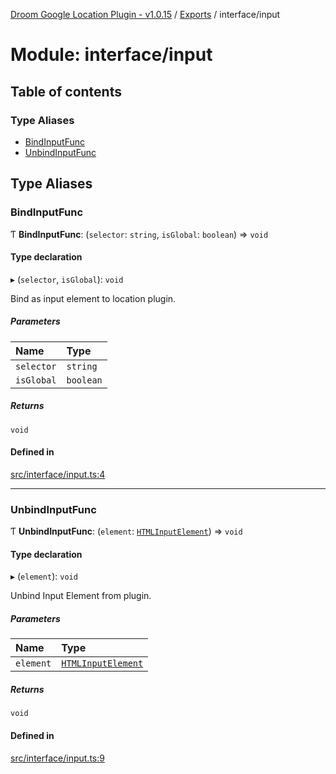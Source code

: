 [Droom Google Location Plugin - v1.0.15](../README.md) / [Exports](../modules.md) / interface/input

# Module: interface/input

## Table of contents

### Type Aliases

- [BindInputFunc](interface_input.md#bindinputfunc)
- [UnbindInputFunc](interface_input.md#unbindinputfunc)

## Type Aliases

### BindInputFunc

Ƭ **BindInputFunc**: (`selector`: `string`, `isGlobal`: `boolean`) => `void`

#### Type declaration

▸ (`selector`, `isGlobal`): `void`

Bind as input element to location plugin.

##### Parameters

| Name | Type |
| :------ | :------ |
| `selector` | `string` |
| `isGlobal` | `boolean` |

##### Returns

`void`

#### Defined in

[src/interface/input.ts:4](https://github.com/hitendrarao/location/blob/0eb4616/src/interface/input.ts#L4)

___

### UnbindInputFunc

Ƭ **UnbindInputFunc**: (`element`: [`HTMLInputElement`](input._internal_.md#htmlinputelement)) => `void`

#### Type declaration

▸ (`element`): `void`

Unbind Input Element from plugin.

##### Parameters

| Name | Type |
| :------ | :------ |
| `element` | [`HTMLInputElement`](input._internal_.md#htmlinputelement) |

##### Returns

`void`

#### Defined in

[src/interface/input.ts:9](https://github.com/hitendrarao/location/blob/0eb4616/src/interface/input.ts#L9)
